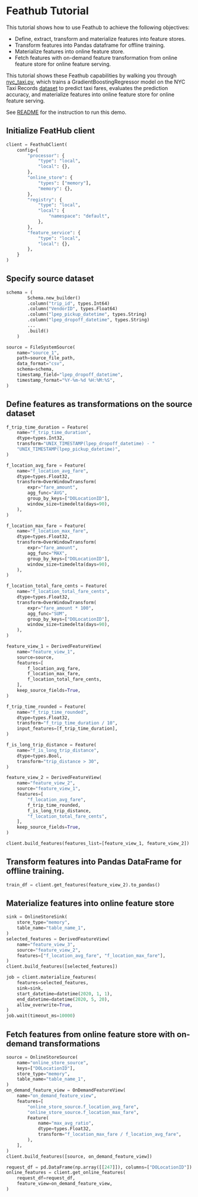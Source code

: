 # Feathub Tutorial

This tutorial shows how to use Feathub to achieve the following objectives:
- Define, extract, transform and materialize features into feature stores.
- Transform features into Pandas dataframe for offline training.
- Materialize features into online feature store.
- Fetch features with on-demand feature transformation from online feature store
  for online feature serving.

This tutorial shows these Feathub capabilities by walking you through
[nyc_taxi.py](./../python/feathub/examples/nyc_taxi.py), which trains a
GradientBoostingRegressor model on the NYC Taxi Records
[dataset](https://www1.nyc.gov/site/tlc/about/tlc-trip-record-data.page) to
predict taxi fares, evaluates the prediction accuracy, and materialize features
into online feature store for online feature serving.

See [README](./../README.md#quickstart) for the instruction to run this demo.

## Initialize FeatHub client

```python
client = FeathubClient(
    config={
        "processor": {
            "type": "local",
            "local": {},
        },
        "online_store": {
            "types": ["memory"],
            "memory": {},
        },
        "registry": {
            "type": "local",
            "local": {
                "namespace": "default",
            },
        },
        "feature_service": {
            "type": "local",
            "local": {},
        },
    }
)
```

## Specify source dataset

```python
schema = (
        Schema.new_builder()
        .column("trip_id", types.Int64)
        .column("VendorID", types.Float64)
        .column("lpep_pickup_datetime", types.String)
        .column("lpep_dropoff_datetime", types.String)
        ...
        .build()
    )

source = FileSystemSource(
    name="source_1",
    path=source_file_path,
    data_format="csv",
    schema=schema,
    timestamp_field="lpep_dropoff_datetime",
    timestamp_format="%Y-%m-%d %H:%M:%S",
)
```


## Define features as transformations on the source dataset

```python
f_trip_time_duration = Feature(
    name="f_trip_time_duration",
    dtype=types.Int32,
    transform="UNIX_TIMESTAMP(lpep_dropoff_datetime) - "
    "UNIX_TIMESTAMP(lpep_pickup_datetime)",
)

f_location_avg_fare = Feature(
    name="f_location_avg_fare",
    dtype=types.Float32,
    transform=OverWindowTransform(
        expr="fare_amount",
        agg_func="AVG",
        group_by_keys=["DOLocationID"],
        window_size=timedelta(days=90),
    ),
)

f_location_max_fare = Feature(
    name="f_location_max_fare",
    dtype=types.Float32,
    transform=OverWindowTransform(
        expr="fare_amount",
        agg_func="MAX",
        group_by_keys=["DOLocationID"],
        window_size=timedelta(days=90),
    ),
)

f_location_total_fare_cents = Feature(
    name="f_location_total_fare_cents",
    dtype=types.Float32,
    transform=OverWindowTransform(
        expr="fare_amount * 100",
        agg_func="SUM",
        group_by_keys=["DOLocationID"],
        window_size=timedelta(days=90),
    ),
)

feature_view_1 = DerivedFeatureView(
    name="feature_view_1",
    source=source,
    features=[
        f_location_avg_fare,
        f_location_max_fare,
        f_location_total_fare_cents,
    ],
    keep_source_fields=True,
)

f_trip_time_rounded = Feature(
    name="f_trip_time_rounded",
    dtype=types.Float32,
    transform="f_trip_time_duration / 10",
    input_features=[f_trip_time_duration],
)

f_is_long_trip_distance = Feature(
    name="f_is_long_trip_distance",
    dtype=types.Bool,
    transform="trip_distance > 30",
)

feature_view_2 = DerivedFeatureView(
    name="feature_view_2",
    source="feature_view_1",
    features=[
        "f_location_avg_fare",
        f_trip_time_rounded,
        f_is_long_trip_distance,
        "f_location_total_fare_cents",
    ],
    keep_source_fields=True,
)

client.build_features(features_list=[feature_view_1, feature_view_2])
```

## Transform features into Pandas DataFrame for offline training.

```python
train_df = client.get_features(feature_view_2).to_pandas()
```


## Materialize features into online feature store

```python
sink = OnlineStoreSink(
    store_type="memory",
    table_name="table_name_1",
)
selected_features = DerivedFeatureView(
    name="feature_view_3",
    source="feature_view_2",
    features=["f_location_avg_fare", "f_location_max_fare"],
)
client.build_features([selected_features])

job = client.materialize_features(
    features=selected_features,
    sink=sink,
    start_datetime=datetime(2020, 1, 1),
    end_datetime=datetime(2020, 5, 20),
    allow_overwrite=True,
)
job.wait(timeout_ms=10000)
```

## Fetch features from online feature store with on-demand transformations

```python
source = OnlineStoreSource(
    name="online_store_source",
    keys=["DOLocationID"],
    store_type="memory",
    table_name="table_name_1",
)
on_demand_feature_view = OnDemandFeatureView(
    name="on_demand_feature_view",
    features=[
        "online_store_source.f_location_avg_fare",
        "online_store_source.f_location_max_fare",
        Feature(
            name="max_avg_ratio",
            dtype=types.Float32,
            transform="f_location_max_fare / f_location_avg_fare",
        ),
    ],
)
client.build_features([source, on_demand_feature_view])

request_df = pd.DataFrame(np.array([[247]]), columns=["DOLocationID"])
online_features = client.get_online_features(
    request_df=request_df,
    feature_view=on_demand_feature_view,
)
```

